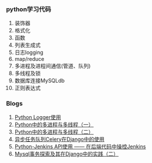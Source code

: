 ### python学习代码
1. 装饰器
2. 格式化
3. 函数
4. 列表生成式
5. 日志logging
6. map/reduce
7. 多进程及进程间通信(管道、队列)
8. 多线程及锁
9. 数据库连接MySQLdb
10. 正则表达式

### Blogs
1. [Python Logger使用](http://www.cnblogs.com/znicy/p/8724271.html)
2. [Python中的多进程与多线程（一）](http://www.cnblogs.com/znicy/p/6234522.html)
3. [Python中的多进程与多线程（二）](http://www.cnblogs.com/znicy/p/6279930.html)
4. [异步任务队列Celery在Django中的使用](http://www.cnblogs.com/znicy/p/5626040.html)
5. [Python-Jenkins API使用 —— 在后端代码中操控Jenkins](http://www.cnblogs.com/znicy/p/5498609.html)
6. [Mysql事务探索及其在Django中的实践（二）](http://www.cnblogs.com/znicy/p/5434829.html)
